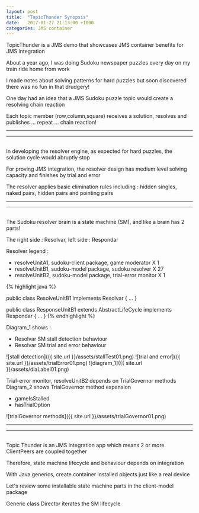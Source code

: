 ```yaml
---
layout: post
title:  "TopicThunder Synopsis"
date:   2017-01-27 21:13:00 +1000
categories: JMS container
---
```


TopicThunder is a JMS demo that showcases JMS container benefits for JMS integration

About a year ago, I was doing Sudoku newspaper puzzles every day on my train ride home from work

I made notes about solving patterns for hard puzzles but soon discovered there was no
fun in that drudgery! 

One day had an idea that a JMS Sudoku puzzle topic would create a resolving chain reaction

Each topic member (row,column,square) receives a solution, resolves and publishes ... repeat ... chain reaction!
<br/>

---
---
<br/> 
In developing the resolver engine, as expected for hard puzzles, the solution cycle would abruptly stop

For proving JMS integration, the resolver design has medium level solving capacity and finishes by trial and error

The resolver applies basic elimination rules including : hidden singles, naked pairs, hidden pairs and pointing pairs

---
---
<br/> 
The Sudoku resolver brain is a state machine (SM), and like a brain has 2 parts!

The right side : Resolvar, left side : Respondar

Resolver legend :  

* resolveUnitA1, sudoku-client package, game moderator X 1
* resolveUnitB1, sudoku-model package, sudoku resolver X 27
* resolveUnitB2, sudoku-model package, trial-error monitor X 1

{% highlight java %}

public class ResolveUnitB1 implements Resolvar {
    ...
}

public class ResponseUnitB1 extends AbstractLifeCycle implements Respondar {
    ...
}
{% endhighlight %}

Diagram_1 shows :  

* Resolvar SM stall detection behaviour
* Resolvar SM trial and error behaviour

![stall detection]({{ site.url }}/assets/stallTest01.png)
![trial and error]({{ site.url }}/assets/trialError01.png)
![diagram_1]({{ site.url }}/assets/diaLabel01.png)

Trial-error monitor, resolveUnitB2 depends on TrialGovernor methods  
Diagram_2 shows TrialGovernor method expansion  

* gameIsStalled
* hasTrialOption

![trialGovernor methods]({{ site.url }}/assets/trialGovernor01.png)

---
---
<br/> 
Topic Thunder is an JMS integration app which means 2 or more ClientPeers are coupled together

Therefore, state machine lifecycle and behaviour depends on integration

With Java generics, create container installed objects just like a real device

Let's review some installable state machine parts in the client-model package

Generic class Director iterates the SM lifecycle


